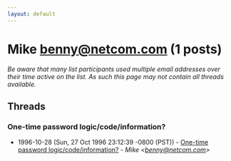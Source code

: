 ```yaml
---
layout: default
---
```


# Mike <benny@netcom.com> (1 posts)

_Be aware that many list participants used multiple email addresses over their time active on the list. As such this page may not contain all threads available._

## Threads

### One-time password logic/code/information?
+ 1996-10-28 (Sun, 27 Oct 1996 23:12:39 -0800 (PST)) - [One-time password logic/code/information?](/archive/1996/10/1ca4f96986f8b21ccb90b718890abc9ff0763b59d43d9d9099af829ab56e4d63) - _Mike \<benny@netcom.com\>_


